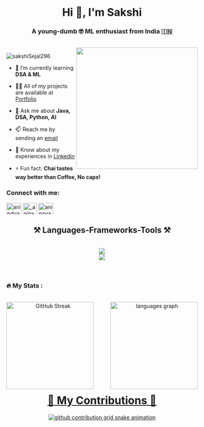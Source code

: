 <h1 align="center">Hi 👋, I'm Sakshi</h1>
<h3 align="center">A young-dumb 🤓 ML enthusiast from India 🇮🇳</h3>
<br/>
<img align="right" width="320" src="https://i.imgflip.com/65efzo.gif"  />
<p align="left"> <img src="https://komarev.com/ghpvc/?username=sakshiSejal296&label=Profile%20views&color=ff69b4&style=flat" alt="sakshiSejal296" /> </p>

- 🌱 I’m currently learning **DSA & ML**

- 👨‍💻 All of my projects are available at [Portfolio]([https://sakshisejal296.github.io/Portfolio/])

- 💬 Ask me about **Java, DSA, Python, AI**

- 📫 Reach me by sending an [email](mailto:sejalsakshi29606@gmail.com)

- 📄 Know about my experiences in [Linkedin](https://www.linkedin.com/in/sakshi-priya-878b19258/)

- ⚡ Fun fact: **Chai tastes way better than Coffee, No caps!**

<h3 align="left">Connect with me:</h3>
<p align="left">
<a href="https://linkedin.com/in/sakshi-priya-878b19258" target="blank"><img align="center" src="https://raw.githubusercontent.com/rahuldkjain/github-profile-readme-generator/master/src/images/icons/Social/linked-in-alt.svg" alt="anindyadolui" height="30" width="40" /></a>
<a href="https://instagram.com/_.sezz06" target="blank"><img align="center" src="https://raw.githubusercontent.com/rahuldkjain/github-profile-readme-generator/master/src/images/icons/Social/instagram.svg" alt="_aninxya.07" height="30" width="36" /></a>
<a href="https://www.leetcode.com/_sezz06" target="blank"><img align="center" src="https://raw.githubusercontent.com/rahuldkjain/github-profile-readme-generator/master/src/images/icons/Social/leet-code.svg" alt="aninxya07" height="30" width="40" /></a>
</p>

<h2 align="center">⚒️ Languages-Frameworks-Tools ⚒️</h2>
<br/>
<div align="center">
    <img src="https://skillicons.dev/icons?i=c,java,html,css,git,github" />
    <br>
    <img src="https://skillicons.dev/icons?i=figma,python,pytorch,anaconda,tensorflow,vscode" /><br>
</div>

</br>

<!-- <h3 align="left">   Music taste💚 :</h3>
<br/> -->
<!-- <img src="https://spotify-recently-played-readme.vercel.app/api?user=31cn5nqorrixlwikwa372aegnez4" /> -->
<!-- <div align="left">
  <a href="https://open.spotify.com/user/31cn5nqorrixlwikwa372aegnez4">
    <img src="https://spotify-recently-played-readme.vercel.app/api?user=31knnvoet6ju34ciqomm2m2x4zk4?si=sv0S5m8WQLizoZ8SjuSiJg&count=3" alt="Spotify recently played" />
  </a>
</div> -->
<br/> 

<h3 align="left">🔥   My Stats :</h3>
<br/>
<div align="center">
   <a href="https://git.io/streak-stats"><img src="https://streak-stats.demolab.com?user=sakshiSejal296&theme=dracula&border_radius=5.6&card_width=320" alt="GitHub Streak" height="230" align="left"/>
  <img src="https://github-readme-stats.vercel.app/api/top-langs?username=aninxya07&locale=en&hide_title=false&layout=compact&card_width=230&langs_count=5&theme=dracula&hide_border=false" height="230" alt="languages graph" align="right"/>
    <br/>
</div>

<div align="center">
    <br/><br/><br/><br/><br/><br/><br/><br/><br/><br/><br/>
    <h1>🐍 My Contributions 🐍</h1>
    <picture>
      <source
        media="(prefers-color-scheme: dark)"
        srcset="https://raw.githubusercontent.com/platane/snk/output/github-contribution-grid-snake-dark.svg" />
      <source
        media="(prefers-color-scheme: light)"
        srcset="https://raw.githubusercontent.com/sakshiSejal296/snk/output/github-contribution-grid-snake.svg" />
      <img
        alt="github contribution grid snake animation"
        src="https://raw.githubusercontent.com/sakshiSejal296/snk/output/github-contribution-grid-snake.svg" />
    </picture>
</div>


